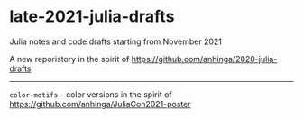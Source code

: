 # late-2021-julia-drafts

Julia notes and code drafts starting from November 2021

A new reporistory in the spirit of https://github.com/anhinga/2020-julia-drafts

---

`color-motifs` - color versions in the spirit of https://github.com/anhinga/JuliaCon2021-poster
